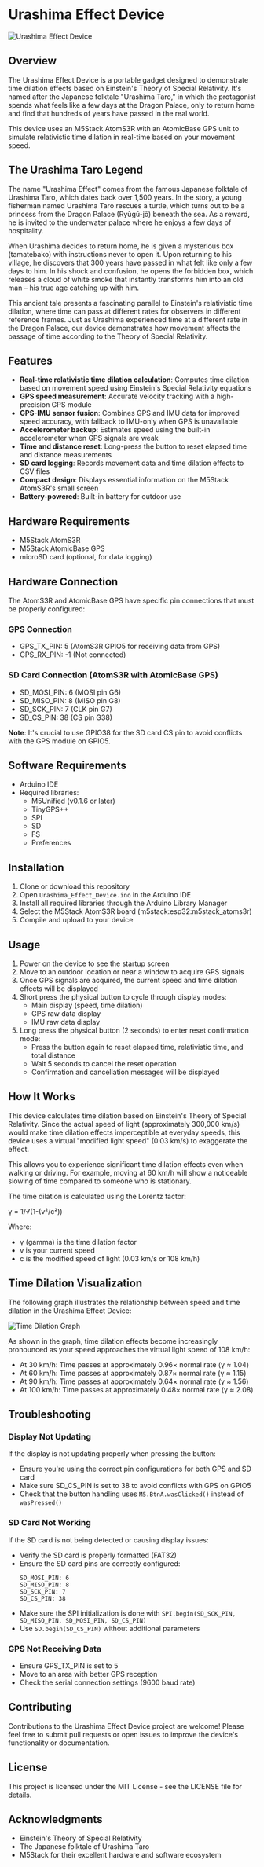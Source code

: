 # Urashima Effect Device

![Urashima Effect Device](./images/device_photo.jpg)

## Overview

The Urashima Effect Device is a portable gadget designed to demonstrate time dilation effects based on Einstein's Theory of Special Relativity. It's named after the Japanese folktale "Urashima Taro," in which the protagonist spends what feels like a few days at the Dragon Palace, only to return home and find that hundreds of years have passed in the real world.

This device uses an M5Stack AtomS3R with an AtomicBase GPS unit to simulate relativistic time dilation in real-time based on your movement speed.

## The Urashima Taro Legend

The name "Urashima Effect" comes from the famous Japanese folktale of Urashima Taro, which dates back over 1,500 years. In the story, a young fisherman named Urashima Taro rescues a turtle, which turns out to be a princess from the Dragon Palace (Ryūgū-jō) beneath the sea. As a reward, he is invited to the underwater palace where he enjoys a few days of hospitality.

When Urashima decides to return home, he is given a mysterious box (tamatebako) with instructions never to open it. Upon returning to his village, he discovers that 300 years have passed in what felt like only a few days to him. In his shock and confusion, he opens the forbidden box, which releases a cloud of white smoke that instantly transforms him into an old man – his true age catching up with him.

This ancient tale presents a fascinating parallel to Einstein's relativistic time dilation, where time can pass at different rates for observers in different reference frames. Just as Urashima experienced time at a different rate in the Dragon Palace, our device demonstrates how movement affects the passage of time according to the Theory of Special Relativity.

## Features

- **Real-time relativistic time dilation calculation**: Computes time dilation based on movement speed using Einstein's Special Relativity equations
- **GPS speed measurement**: Accurate velocity tracking with a high-precision GPS module
- **GPS-IMU sensor fusion**: Combines GPS and IMU data for improved speed accuracy, with fallback to IMU-only when GPS is unavailable
- **Accelerometer backup**: Estimates speed using the built-in accelerometer when GPS signals are weak
- **Time and distance reset**: Long-press the button to reset elapsed time and distance measurements
- **SD card logging**: Records movement data and time dilation effects to CSV files
- **Compact design**: Displays essential information on the M5Stack AtomS3R's small screen
- **Battery-powered**: Built-in battery for outdoor use

## Hardware Requirements

- M5Stack AtomS3R
- M5Stack AtomicBase GPS
- microSD card (optional, for data logging)

## Hardware Connection

The AtomS3R and AtomicBase GPS have specific pin connections that must be properly configured:

### GPS Connection
- GPS_TX_PIN: 5 (AtomS3R GPIO5 for receiving data from GPS)
- GPS_RX_PIN: -1 (Not connected)

### SD Card Connection (AtomS3R with AtomicBase GPS)
- SD_MOSI_PIN: 6 (MOSI pin G6)
- SD_MISO_PIN: 8 (MISO pin G8)
- SD_SCK_PIN: 7 (CLK pin G7)
- SD_CS_PIN: 38 (CS pin G38)

**Note**: It's crucial to use GPIO38 for the SD card CS pin to avoid conflicts with the GPS module on GPIO5.

## Software Requirements

- Arduino IDE
- Required libraries:
  - M5Unified (v0.1.6 or later)
  - TinyGPS++
  - SPI
  - SD
  - FS
  - Preferences

## Installation

1. Clone or download this repository
2. Open `Urashima_Effect_Device.ino` in the Arduino IDE
3. Install all required libraries through the Arduino Library Manager
4. Select the M5Stack AtomS3R board (m5stack:esp32:m5stack_atoms3r)
5. Compile and upload to your device

## Usage

1. Power on the device to see the startup screen
2. Move to an outdoor location or near a window to acquire GPS signals
3. Once GPS signals are acquired, the current speed and time dilation effects will be displayed
4. Short press the physical button to cycle through display modes:
   - Main display (speed, time dilation)
   - GPS raw data display
   - IMU raw data display
5. Long press the physical button (2 seconds) to enter reset confirmation mode:
   - Press the button again to reset elapsed time, relativistic time, and total distance
   - Wait 5 seconds to cancel the reset operation
   - Confirmation and cancellation messages will be displayed

## How It Works

This device calculates time dilation based on Einstein's Theory of Special Relativity. Since the actual speed of light (approximately 300,000 km/s) would make time dilation effects imperceptible at everyday speeds, this device uses a virtual "modified light speed" (0.03 km/s) to exaggerate the effect.

This allows you to experience significant time dilation effects even when walking or driving. For example, moving at 60 km/h will show a noticeable slowing of time compared to someone who is stationary.

The time dilation is calculated using the Lorentz factor:

γ = 1/√(1-(v²/c²))

Where:
- γ (gamma) is the time dilation factor
- v is your current speed
- c is the modified speed of light (0.03 km/s or 108 km/h)

## Time Dilation Visualization

The following graph illustrates the relationship between speed and time dilation in the Urashima Effect Device:

![Time Dilation Graph](./images/lorentz_effect_plot.png)

As shown in the graph, time dilation effects become increasingly pronounced as your speed approaches the virtual light speed of 108 km/h:

- At 30 km/h: Time passes at approximately 0.96× normal rate (γ ≈ 1.04)
- At 60 km/h: Time passes at approximately 0.87× normal rate (γ ≈ 1.15)
- At 90 km/h: Time passes at approximately 0.64× normal rate (γ ≈ 1.56)
- At 100 km/h: Time passes at approximately 0.48× normal rate (γ ≈ 2.08)

## Troubleshooting

### Display Not Updating
If the display is not updating properly when pressing the button:
- Ensure you're using the correct pin configurations for both GPS and SD card
- Make sure SD_CS_PIN is set to 38 to avoid conflicts with GPS on GPIO5
- Check that the button handling uses `M5.BtnA.wasClicked()` instead of `wasPressed()`

### SD Card Not Working
If the SD card is not being detected or causing display issues:
- Verify the SD card is properly formatted (FAT32)
- Ensure the SD card pins are correctly configured:
  ```
  SD_MOSI_PIN: 6
  SD_MISO_PIN: 8
  SD_SCK_PIN: 7
  SD_CS_PIN: 38
  ```
- Make sure the SPI initialization is done with `SPI.begin(SD_SCK_PIN, SD_MISO_PIN, SD_MOSI_PIN, SD_CS_PIN)`
- Use `SD.begin(SD_CS_PIN)` without additional parameters

### GPS Not Receiving Data
- Ensure GPS_TX_PIN is set to 5
- Move to an area with better GPS reception
- Check the serial connection settings (9600 baud rate)

## Contributing

Contributions to the Urashima Effect Device project are welcome! Please feel free to submit pull requests or open issues to improve the device's functionality or documentation.

## License

This project is licensed under the MIT License - see the LICENSE file for details.

## Acknowledgments

- Einstein's Theory of Special Relativity
- The Japanese folktale of Urashima Taro
- M5Stack for their excellent hardware and software ecosystem
